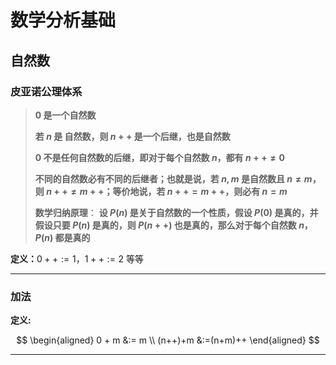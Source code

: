 # 数学分析基础

[annotation]: <id> (2eed1dbc-5ec4-4c25-af2d-79611a62a379)
[annotation]: <status> (protect)
[annotation]: <create_time> (2020-03-18 23:40:35)
[annotation]: <category> (数学理论)
[annotation]: <comments> (false)
[annotation]: <url> (http://blog.ccyg.studio/article/2eed1dbc-5ec4-4c25-af2d-79611a62a379)

## 自然数

### 皮亚诺公理体系

> **$0$ 是一个自然数**
> 
> **若 $n$ 是 自然数，则 $n++$ 是一个后继，也是自然数**
> 
> **$0$ 不是任何自然数的后继，即对于每个自然数 $n$，都有 $n++ \neq 0$**
> 
> **不同的自然数必有不同的后继者；也就是说，若 $n, m$ 是自然数且 $n \neq m$，则 $n++ \neq m++$；等价地说，若 $n++ = m++$，则必有 $n = m$**
> 
> **数学归纳原理**： **设 $P(n)$ 是关于自然数的一个性质，假设 $P(0)$ 是真的，并假设只要 $P(n)$ 是真的，则 $P(n++)$ 也是真的，那么对于每个自然数 $n$，$P(n)$ 都是真的**

**定义：**$0++:=1$，$1++:=2$ 等等

---

### 加法

**定义:**

$$
\begin{aligned}
0 + m &:= m \\
(n++)+m &:=(n+m)++  
\end{aligned}
$$

---
